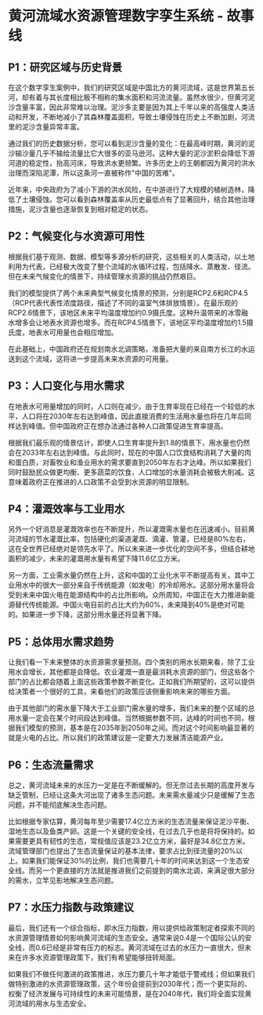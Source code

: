 # 黄河流域水资源管理数字孪生系统 - 故事线

## P1：研究区域与历史背景

在这个数字孪生案例中，我们的研究区域是中国北方的黄河流域，这是世界第五长河，却有着与其长度相比极不相称的集水面积和河流流量。虽然水很少，但黄河泥沙含量丰富，因此非常难以治理。泥沙多主要是因为其上千年以来的高强度人类活动和开发，不断地减小了其森林覆盖面积，导致土壤侵蚀在历史上不断加剧，河流里的泥沙含量异常丰富。

通过我们的历史数据分析，您可以看到泥沙含量的变化：在最高峰时期，黄河的泥沙输沙量几乎不输给流量比它大很多的亚马逊河。这种大量的泥沙淤积会降低下游河道的稳定性，抬高河床，导致洪水更频繁。许多历史上的王朝都因为黄河的洪水治理而深陷泥潭，所以这条河一直被称作"中国的苦难"。

近年来，中央政府为了减小下游的洪水风险，在中游进行了大规模的植树造林，降低了土壤侵蚀。您可以看到森林覆盖率从历史最低点有了显著回升，结合其他治理措施，泥沙含量也逐渐恢复到相对稳定的状态。

## P2：气候变化与水资源可用性

根据我们基于观测、数据、模型等多源分析的研究，这些相关的人类活动，以土地利用为代表，已经极大改变了整个流域的水循环过程，包括降水、蒸散发、径流。但在未来气候变化的情景下，持续管理水资源的挑战仍然艰巨。

我们的模型提供了两个未来典型气候变化情景的预测，分别是RCP2.6和RCP4.5（RCP代表代表性浓度路径，描述了不同的温室气体排放情景）。在最乐观的RCP2.6情景下，该地区未来平均温度增加约0.9摄氏度。这种升温带来的冰雪融水增多会让地表水资源也增多。而在RCP4.5情景下，该地区平均温度增加约1.5摄氏度，地表水可用量也会相应增加。

在此基础上，中国政府还在规划南水北调策略，准备把大量的来自南方长江的水运送到这个流域，这将进一步提高未来水资源的可用量。

## P3：人口变化与用水需求

在地表水可用量增加的同时，人口则在减少。由于生育率现在已经在一个较低的水平，人口将在2030年左右达到峰值，因此直接消费的生活用水量也将在几年后同样达到峰值。但中国政府正在想办法通过各种人口政策促进生育率提高。

根据我们最乐观的情景估计，即使人口生育率提升到1.8的情景下，用水量也仍然会在2033年左右达到峰值。与此同时，现在的中国人口饮食结构消耗了大量的肉和蛋白质，对畜牧业和渔业用水的需求要直到2050年左右才达峰。所以如果我们同时鼓励民众做更均衡、更多蔬菜的饮食，人口增加的水量消耗会被极大削减。这意味着政府正在推进的人口政策不会受到水资源的明显限制。

## P4：灌溉效率与工业用水

另外一个好消息是灌溉效率也在不断提升，所以灌溉需水量也在迅速减小。目前黄河流域的节水灌溉比率，包括硬化的渠道灌溉、滴灌、管灌，已经是80%左右，这在全世界已经绝对是领先水平了。所以未来进一步优化的空间不多，但结合耕地面积的减少，未来的灌溉用水量有希望下降11.6亿立方米。

另一方面，工业需水量仍然在上升，这和中国的工业化水平不断提高有关。其中工业用水中的很大一部分来自于传统能源（如发电）的冷却用水。这部分用水量将会受到未来中国火电在能源结构中的占比所影响。众所周知，中国正在大力推进新能源替代传统能源。中国火电目前的占比大约为60%，未来降到40%是绝对可能的。如果进一步下降，这部分用水量还将显著下降。

## P5：总体用水需求趋势

让我们看一下未来整体的水资源需求量预测。四个类别的用水长期来看，除了工业用水会增长，其他都是会降低。农业灌溉一直是最消耗水资源的部门，但这些各个部门的占比都会随着上面这些政策参数不断变化。正如我们所期望的，这可以提供给决策者一个很好的工具，来看他们的政策应该侧重影响未来的哪些方面。

由于其他部门的需水量下降大于工业部门需水量的增多，我们未来的整个区域的总用水量一定会在某个时间段达到峰值。当然根据参数不同，达峰的时间也不同，根据我们模型的预测，基本是在2035年到2050年之间。而对这个时间影响最显著的就是火电的占比。所以我们的政策建议是一定要大力发展清洁能源产业。

## P6：生态流量需求

总之，黄河流域未来的水压力一定是在不断缓解的。但无奈过去长期的高度开发与缺乏管制，已经让这条大河出现了诸多生态问题。未来需水量减少只是缓解了生态问题，并不能彻底解决生态问题。

比如根据专家估算，黄河每年至少需要17.4亿立方米的生态流量来保证泥沙平衡、湿地生态以及鱼类产卵。这是一个关键的安全线，在过去几乎也是将将保持的。如果需要更具有韧性的生态，常规值应该是23.2亿立方米，最好是34.8亿立方米。流域管理部门也提出了生态流量保证的基本法律，要求占比到径流量的20%以上。如果我们能保证30%的比例，我们也需要几十年的时间来达到这一个生态安全线。而另一个更直接的方法就是推进我们之前提到的南水北调，来满足很大部分的需水，立竿见影地解决生态问题。

## P7：水压力指数与政策建议

最后，我们还有一个综合指标，即水压力指数，用以提供给政策制定者探索不同的水资源管理情景如何影响黄河流域的生态安全。通常来说0.4是一个国际公认的安全线，而0.6已经是非常有压力的标志。黄河流域在过去的水压力一直很大，但未来在许多水资源管理政策下，我们有希望能够扭转局面。

如果我们不做任何激进的政策推进，水压力要几十年才能低于警戒线；但如果我们做特别激进的水资源管理政策，这个年份会提前到2030年代；而一个更实际的、权衡了经济发展与可持续性的未来可能情景，是在2040年代，我们将全面实现黄河流域的用水与生态安全。
